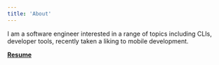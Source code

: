 ```yaml
---
title: 'About'
---
```


I am a software engineer interested in a range of topics including CLIs, developer tools, recently taken a liking to mobile development.

[**Resume**](https://drive.google.com/file/d/1snP6ZmpwfEY1mMS_XFzCg-YHvqeObC06/view?usp=drive_link)
